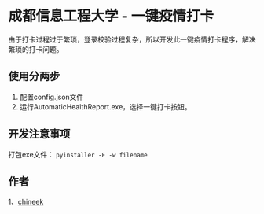 # 成都信息工程大学 - 一键疫情打卡
由于打卡过程过于繁琐，登录校验过程复杂，所以开发此一键疫情打卡程序，解决繁琐的打卡问题。

## 使用分两步
1. 配置config.json文件
2. 运行AutomaticHealthReport.exe，选择一键打卡按钮。

## 开发注意事项
打包exe文件：
`pyinstaller -F -w filename`

## 作者
1、[chineek](https://github.com/chineek)
